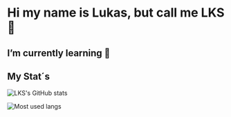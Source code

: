 # Hi my name is Lukas, but call me LKS 👋

## I’m currently learning 🌱


## My Stat´s
![LKS's GitHub stats](https://github-readme-stats.vercel.app/api?username=lks-prg&show_icons=true&theme=radical)

![Most used langs](https://github-readme-stats.vercel.app/api/top-langs/?username=anuraghazra&langs_count=8)
<!--
**lks-prg/lks-prg** is a ✨ _special_ ✨ repository because its `README.md` (this file) appears on your GitHub profile.

Here are some ideas to get you started:

- 🔭 I’m currently working on ...
- 🌱 I’m currently learning ...
- 👯 I’m looking to collaborate on ...
- 🤔 I’m looking for help with ...
- 💬 Ask me about ...
- 📫 How to reach me: ...
- 😄 Pronouns: ...
- ⚡ Fun fact: ...
-->
